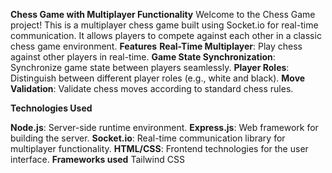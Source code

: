 **Chess Game with Multiplayer Functionality**
Welcome to the Chess Game project! This is a multiplayer chess game built using Socket.io for real-time communication. It allows players to compete against each other in a classic chess game environment.
**Features**
**Real-Time Multiplayer**: Play chess against other players in real-time.
**Game State Synchronization**: Synchronize game state between players seamlessly.
**Player Roles**: Distinguish between different player roles (e.g., white and black).
**Move Validation**: Validate chess moves according to standard chess rules.

**Technologies Used**

**Node.js**: Server-side runtime environment.
**Express.js**: Web framework for building the server.
**Socket.io**: Real-time communication library for multiplayer functionality.
**HTML/CSS**: Frontend technologies for the user interface.
**Frameworks used**
Tailwind CSS
